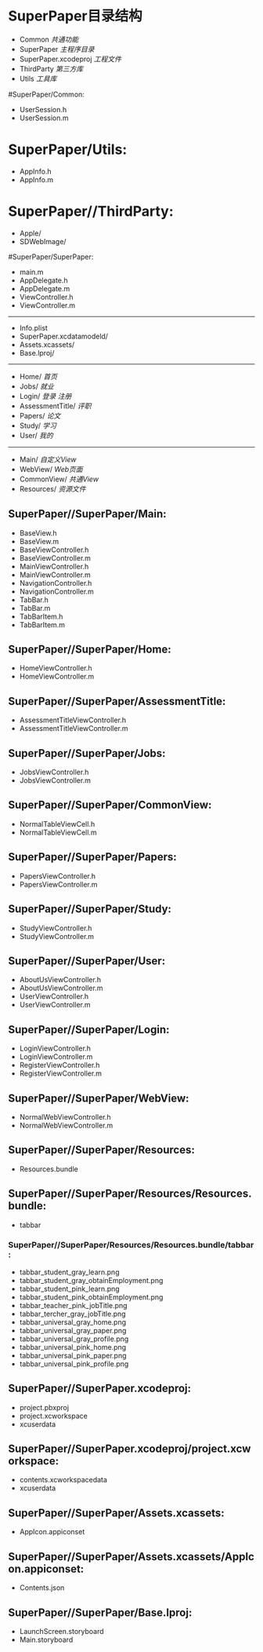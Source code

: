 # SuperPaper目录结构
* Common  *共通功能*
* SuperPaper *主程序目录*
* SuperPaper.xcodeproj *工程文件*
* ThirdParty *第三方库*
* Utils *工具库*

#SuperPaper/Common:
* UserSession.h
* UserSession.m

# SuperPaper/Utils:
* AppInfo.h
* AppInfo.m

# SuperPaper//ThirdParty:
* Apple/
* SDWebImage/

#SuperPaper/SuperPaper:
* main.m
* AppDelegate.h
* AppDelegate.m
* ViewController.h
* ViewController.m

----
* Info.plist
* SuperPaper.xcdatamodeld/
* Assets.xcassets/
* Base.lproj/

----
* Home/ *首页*
* Jobs/ *就业*
* Login/ *登录 注册*
* AssessmentTitle/ *评职*
* Papers/ *论文*
* Study/ *学习*
* User/ *我的*

----
* Main/ *自定义View*
* WebView/ *Web页面*
* CommonView/ *共通View*
* Resources/ *资源文件*

## SuperPaper//SuperPaper/Main:
* BaseView.h
* BaseView.m
* BaseViewController.h
* BaseViewController.m
* MainViewController.h
* MainViewController.m
* NavigationController.h
* NavigationController.m
* TabBar.h
* TabBar.m
* TabBarItem.h
* TabBarItem.m

## SuperPaper//SuperPaper/Home:
* HomeViewController.h
* HomeViewController.m

## SuperPaper//SuperPaper/AssessmentTitle:
* AssessmentTitleViewController.h
* AssessmentTitleViewController.m

## SuperPaper//SuperPaper/Jobs:
* JobsViewController.h
* JobsViewController.m

## SuperPaper//SuperPaper/CommonView:
* NormalTableViewCell.h
* NormalTableViewCell.m

## SuperPaper//SuperPaper/Papers:
* PapersViewController.h
* PapersViewController.m

## SuperPaper//SuperPaper/Study:
* StudyViewController.h
* StudyViewController.m

## SuperPaper//SuperPaper/User:
* AboutUsViewController.h
* AboutUsViewController.m
* UserViewController.h
* UserViewController.m

## SuperPaper//SuperPaper/Login:
* LoginViewController.h
* LoginViewController.m
* RegisterViewController.h
* RegisterViewController.m

## SuperPaper//SuperPaper/WebView:
* NormalWebViewController.h
* NormalWebViewController.m

## SuperPaper//SuperPaper/Resources:
* Resources.bundle

## SuperPaper//SuperPaper/Resources/Resources.bundle:
* tabbar

### SuperPaper//SuperPaper/Resources/Resources.bundle/tabbar:
* tabbar_student_gray_learn.png
* tabbar_student_gray_obtainEmployment.png
* tabbar_student_pink_learn.png
* tabbar_student_pink_obtainEmployment.png
* tabbar_teacher_pink_jobTitle.png
* tabbar_tercher_gray_jobTitle.png
* tabbar_universal_gray_home.png
* tabbar_universal_gray_paper.png
* tabbar_universal_gray_profile.png
* tabbar_universal_pink_home.png
* tabbar_universal_pink_paper.png
* tabbar_universal_pink_profile.png

## SuperPaper//SuperPaper.xcodeproj:
* project.pbxproj
* project.xcworkspace
* xcuserdata

## SuperPaper//SuperPaper.xcodeproj/project.xcworkspace:
* contents.xcworkspacedata
* xcuserdata

## SuperPaper//SuperPaper/Assets.xcassets:
* AppIcon.appiconset

## SuperPaper//SuperPaper/Assets.xcassets/AppIcon.appiconset:
* Contents.json

## SuperPaper//SuperPaper/Base.lproj:
* LaunchScreen.storyboard
* Main.storyboard

